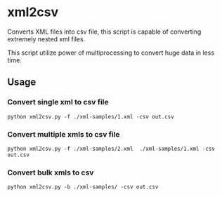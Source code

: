 # xml2csv
Converts XML files into csv file, this script is capable of converting extremely nested xml files.

This script utilize power of multiprocessing to convert huge data in less time.
## Usage

### Convert single xml to csv file
`python xml2csv.py -f ./xml-samples/1.xml -csv out.csv`

### Convert multiple xmls to csv file
`python xml2csv.py -f ./xml-samples/2.xml  ./xml-samples/1.xml -csv out.csv`

### Convert bulk xmls to csv
`python xml2csv.py -b ./xml-samples/ -csv out.csv`